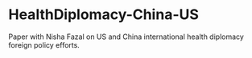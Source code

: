 # HealthDiplomacy-China-US

Paper with Nisha Fazal on US and China international health diplomacy foreign policy efforts.